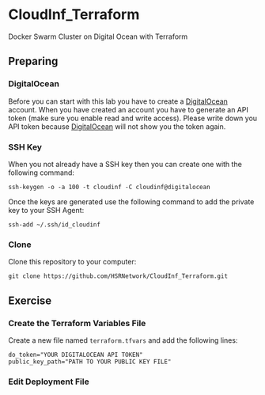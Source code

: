 # CloudInf_Terraform
Docker Swarm Cluster on Digital Ocean with Terraform

## Preparing

### DigitalOcean
Before you can start with this lab you have to create a [DigitalOcean](https://m.do.co/c/2983f9d0dc6d) account. When you have created an account you have to generate an API token (make sure you enable read and write access). Please write down you API token because [DigitalOcean](https://m.do.co/c/2983f9d0dc6d) will not show you the token again.

### SSH Key
When you not already have a SSH key then you can create one with the following command:
```
ssh-keygen -o -a 100 -t cloudinf -C cloudinf@digitalocean
```
Once the keys are generated use the following command to add the private key to your SSH Agent:
```
ssh-add ~/.ssh/id_cloudinf
```

### Clone
Clone this repository to your computer:
```
git clone https://github.com/HSRNetwork/CloudInf_Terraform.git
```

## Exercise
### Create the Terraform Variables File
Create a new file named `terraform.tfvars` and add the following lines:
```
do_token="YOUR DIGITALOCEAN API TOKEN"
public_key_path="PATH TO YOUR PUBLIC KEY FILE"
```

### Edit Deployment File

